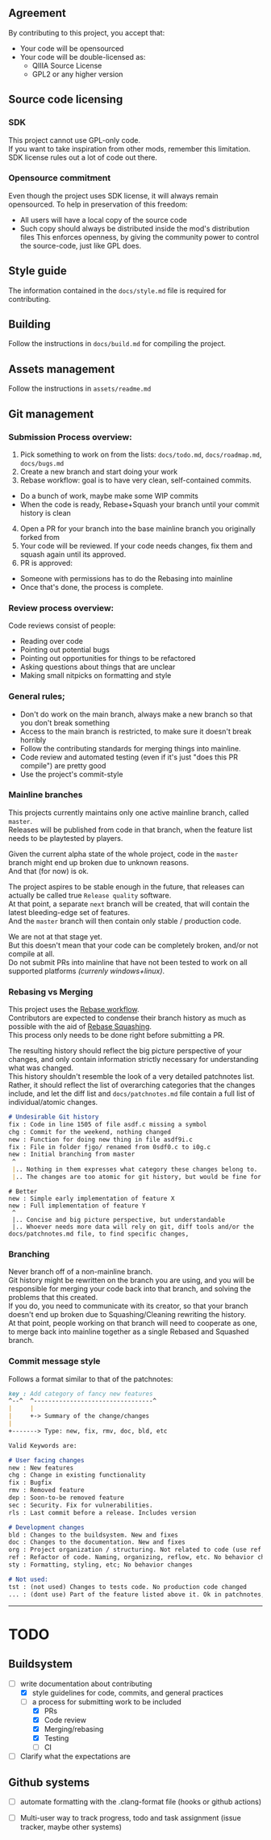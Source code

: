 ## Agreement
By contributing to this project, you accept that:
- Your code will be opensourced
- Your code will be double-licensed as:
  - QIIIA Source License 
  - GPL2 or any higher version

## Source code licensing
### SDK
This project cannot use GPL-only code.  
If you want to take inspiration from other mods, remember this limitation.  
SDK license rules out a lot of code out there.  

### Opensource commitment
Even though the project uses SDK license, it will always remain opensourced.
To help in preservation of this freedom:
- All users will have a local copy of the source code
- Such copy should always be distributed inside the mod's distribution files
This enforces openness, by giving the community power to control the source-code, just like GPL does.

## Style guide
The information contained in the `docs/style.md` file is required for contributing.

## Building
Follow the instructions in `docs/build.md` for compiling the project.

## Assets management
Follow the instructions in `assets/readme.md`


## Git management
### Submission Process overview:
1. Pick something to work on from the lists:  `docs/todo.md`, `docs/roadmap.md`, `docs/bugs.md`
2. Create a new branch and start doing your work
3. Rebase workflow: goal is to have very clean, self-contained commits.   
  - Do a bunch of work, maybe make some WIP commits   
  - When the code is ready, Rebase+Squash your branch until your commit history is clean   
4. Open a PR for your branch into the base mainline branch you originally forked from  
5. Your code will be reviewed. If your code needs changes, fix them and squash again until its approved.  
6. PR is approved:   
  - Someone with permissions has to do the Rebasing into mainline  
  - Once that's done, the process is complete.  

### Review process overview:
Code reviews consist of people:
- Reading over code 
- Pointing out potential bugs 
- Pointing out opportunities for things to be refactored
- Asking questions about things that are unclear
- Making small nitpicks on formatting and style

### General rules;
- Don't do work on the main branch, always make a new branch so that you don't break something  
- Access to the main branch is restricted, to make sure it doesn't break horribly  
- Follow the contributing standards for merging things into mainline.   
- Code review and automated testing (even if it's just "does this PR compile") are pretty good  
- Use the project's commit-style  

### Mainline branches
This projects currently maintains only one active mainline branch, called `master`.  
Releases will be published from code in that branch, when the feature list needs to be playtested by players.  

Given the current alpha state of the whole project, code in the `master` branch might end up broken due to unknown reasons.  
And that (for now) is ok.  

The project aspires to be stable enough in the future, that releases can actually be called true `Release quality` software.  
At that point, a separate `next` branch will be created, that will contain the latest bleeding-edge set of features.  
And the `master` branch will then contain only stable / production code.  

We are not at that stage yet.  
But this doesn't mean that your code can be completely broken, and/or not compile at all.  
Do not submit PRs into mainline that have not been tested to work on all supported platforms _(currenly windows+linux)_.  

### Rebasing vs Merging 
This project uses the [Rebase workflow](https://www.youtube.com/watch?v=7Mh259hfxJg).  
Contributors are expected to condense their branch history as much as possible with the aid of [Rebase Squashing](https://www.youtube.com/watch?v=RwvTrSm7zEY).  
This process only needs to be done right before submitting a PR.  

The resulting history should reflect the big picture perspective of your changes, and only contain information strictly necessary for understanding what was changed.  
This history shouldn't resemble the look of a very detailed patchnotes list.   
Rather, it should reflect the list of overarching categories that the changes include, and let the diff list and `docs/patchnotes.md` file contain a full list of individual/atomic changes.  
```md 
# Undesirable Git history
fix : Code in line 1505 of file asdf.c missing a symbol
chg : Commit for the weekend, nothing changed
new : Function for doing new thing in file asdf9i.c
fix : File in folder fjgo/ renamed from 0sdf0.c to i0g.c
new : Initial branching from master
 ^
 |.. Nothing in them expresses what category these changes belong to.
 |.. The changes are too atomic for git history, but would be fine for docs/patchnotes.md
```
```
# Better
new : Simple early implementation of feature X
new : Full implementation of feature Y
 ^
 |.. Concise and big picture perspective, but understandable
 |.. Whoever needs more data will rely on git, diff tools and/or the docs/patchnotes.md file, to find specific changes, 
```

### Branching
Never branch off of a non-mainline branch.  
Git history might be rewritten on the branch you are using, and you will be responsible for merging your code back into that branch, and solving the problems that this created.  
If you do, you need to communicate with its creator, so that your branch doesn't end up broken due to Squashing/Cleaning rewriting the history.  
At that point, people working on that branch will need to cooperate as one, to merge back into mainline together as a single Rebased and Squashed branch.  

### Commit message style
Follows a format similar to that of the patchnotes:  
```md 
key : Add category of fancy new features
^--^  ^---------------------------------^
|     |
|     +-> Summary of the change/changes
|
+-------> Type: new, fix, rmv, doc, bld, etc

Valid Keywords are:

# User facing changes
new : New features
chg : Change in existing functionality  
fix : Bugfix
rmv : Removed feature  
dep : Soon-to-be removed feature  
sec : Security. Fix for vulnerabilities.  
rls : Last commit before a release. Includes version

# Development changes
bld : Changes to the buildsystem. New and fixes
doc : Changes to the documentation. New and fixes
org : Project organization / structuring. Not related to code (use ref for code organization)
ref : Refactor of code. Naming, organizing, reflow, etc. No behavior changes
sty : Formatting, styling, etc; No behavior changes

# Not used:
tst : (not used) Changes to tests code. No production code changed
... : (dont use) Part of the feature listed above it. Ok in patchnotes, but not on git history
```

---
# TODO
## Buildsystem
- [ ] write documentation about contributing 
  - [x] style guidelines for code, commits, and general practices
  - [ ] a process for submitting work to be included 
    - [x] PRs
    - [x] Code review 
    - [x] Merging/rebasing
    - [x] Testing 
    - [ ] CI
- [ ] Clarify what the expectations are

## Github systems
- [ ] automate formatting with the .clang-format file (hooks or github actions)
- [ ] Multi-user way to track progress, todo and task assignment (issue tracker, maybe other systems)

